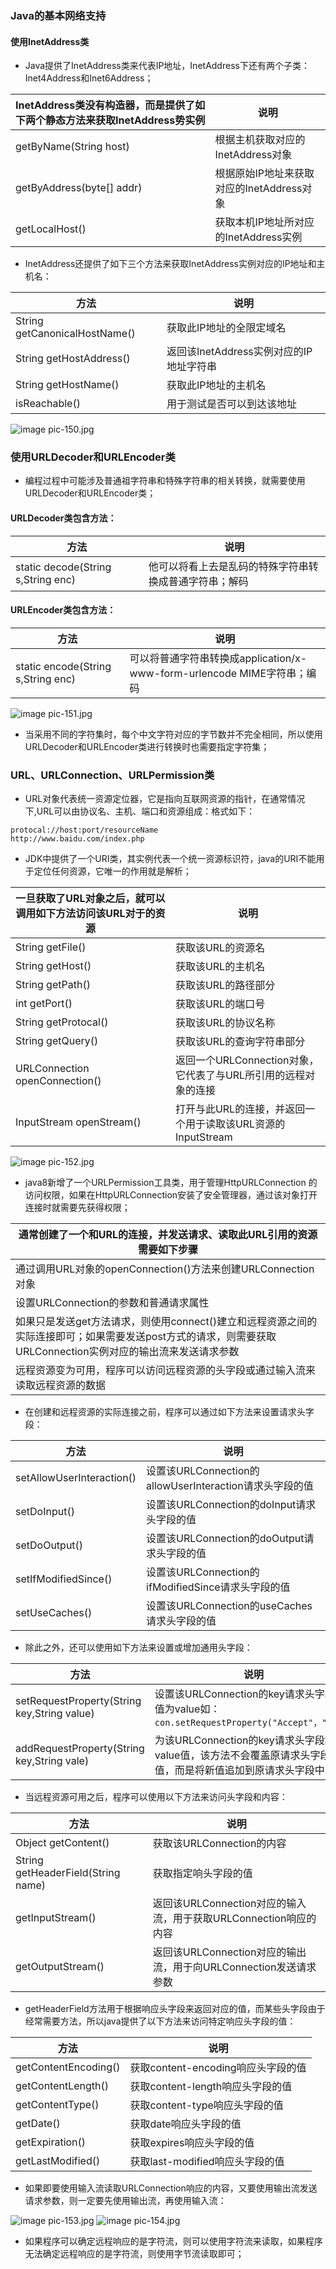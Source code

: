 ### Java的基本网络支持
#### 使用InetAddress类

+ Java提供了InetAddress类来代表IP地址，InetAddress下还有两个子类：Inet4Address和Inet6Address；

|InetAddress类没有构造器，而是提供了如下两个静态方法来获取InetAddress势实例|说明|
|------|-------|
|getByName(String host)|根据主机获取对应的InetAddress对象|
|getByAddress(byte[] addr)|根据原始IP地址来获取对应的InetAddress对象|
|getLocalHost()|获取本机IP地址所对应的InetAddress实例|

+ InetAddress还提供了如下三个方法来获取InetAddress实例对应的IP地址和主机名：

|方法|说明|
|------|------|
|String getCanonicalHostName()|获取此IP地址的全限定域名|
|String getHostAddress()|返回该InetAddress实例对应的IP地址字符串|
|String getHostName()|获取此IP地址的主机名|
|isReachable()|用于测试是否可以到达该地址|

![image](https://github.com/ningbaoqi/Java/blob/master/gif/pic-150.jpg) pic-150.jpg

### 使用URLDecoder和URLEncoder类
+ 编程过程中可能涉及普通祖字符串和特殊字符串的相关转换，就需要使用URLDecoder和URLEncoder类；
#### URLDecoder类包含方法：

|方法|说明|
|------|------|
|static decode(String s,String enc)|他可以将看上去是乱码的特殊字符串转换成普通字符串；解码|

#### URLEncoder类包含方法：

|方法|说明|
|------|------|
|static encode(String s,String enc)|可以将普通字符串转换成application/x-www-form-urlencode MIME字符串；编码|

![image](https://github.com/ningbaoqi/Java/blob/master/gif/pic-151.jpg) pic-151.jpg

+ 当采用不同的字符集时，每个中文字符对应的字节数并不完全相同，所以使用URLDecoder和URLEncoder类进行转换时也需要指定字符集；

### URL、URLConnection、URLPermission类
+ URL对象代表统一资源定位器，它是指向互联网资源的指针，在通常情况下,URL可以由协议名、主机、端口和资源组成：格式如下：

```
protocal://host:port/resourceName
http://www.baidu.com/index.php
```
+ JDK中提供了一个URI类，其实例代表一个统一资源标识符，java的URI不能用于定位任何资源，它唯一的作用就是解析；

|一旦获取了URL对象之后，就可以调用如下方法访问该URL对于的资源|说明|
|------|------|
|String getFile()|获取该URL的资源名|
|String getHost()|获取该URL的主机名|
|String getPath()|获取该URL的路径部分|
|int getPort()|获取该URL的端口号|
|String getProtocal()|获取该URL的协议名称|
|String getQuery()|获取该URL的查询字符串部分|
|URLConnection openConnection()|返回一个URLConnection对象，它代表了与URL所引用的远程对象的连接|
|InputStream openStream()|打开与此URL的连接，并返回一个用于读取该URL资源的InputStream|

![image](https://github.com/ningbaoqi/Java/blob/master/gif/pic-152.jpg) pic-152.jpg

+ java8新增了一个URLPermission工具类，用于管理HttpURLConnection 的访问权限，如果在HttpURLConnection安装了安全管理器，通过该对象打开连接时就需要先获得权限；

|通常创建了一个和URL的连接，并发送请求、读取此URL引用的资源需要如下步骤|
|------|
|通过调用URL对象的openConnection()方法来创建URLConnection对象|
|设置URLConnection的参数和普通请求属性|
|如果只是发送get方法请求，则使用connect()建立和远程资源之间的实际连接即可；如果需要发送post方式的请求，则需要获取URLConnection实例对应的输出流来发送请求参数|
|远程资源变为可用，程序可以访问远程资源的头字段或通过输入流来读取远程资源的数据|

+ 在创建和远程资源的实际连接之前，程序可以通过如下方法来设置请求头字段：

|方法|说明|
|------|------|
|setAllowUserInteraction()|设置该URLConnection的allowUserInteraction请求头字段的值|
|setDoInput()|设置该URLConnection的doInput请求头字段的值|
|setDoOutput()|设置该URLConnection的doOutput请求头字段的值|
|setIfModifiedSince()|设置该URLConnection的ifModifiedSince请求头字段的值|
|setUseCaches()|设置该URLConnection的useCaches请求头字段的值|

+ 除此之外，还可以使用如下方法来设置或增加通用头字段：

|方法|说明|
|------|------|
|setRequestProperty(String key,String value)|设置该URLConnection的key请求头字段的值为value如：`con.setRequestProperty("Accept"，"*/*")`|
|addRequestProperty(String key,String vale)|为该URLConnection的key请求头字段增加value值，该方法不会覆盖原请求头字段的值，而是将新值追加到原请求头字段中|

+ 当远程资源可用之后，程序可以使用以下方法来访问头字段和内容：

|方法|说明|
|------|------|
|Object getContent()|获取该URLConnection的内容|
|String getHeaderField(String name)|获取指定响头字段的值|
|getInputStream()|返回该URLConnection对应的输入流，用于获取URLConnection响应的内容|
|getOutputStream()|返回该URLConnection对应的输出流，用于向URLConnection发送请求参数|

+ getHeaderField方法用于根据响应头字段来返回对应的值，而某些头字段由于经常需要方法，所以java提供了以下方法来访问特定响应头字段的值：

|方法|说明|
|------|------|
|getContentEncoding()|获取content-encoding响应头字段的值|
|getContentLength()|获取content-length响应头字段的值|
|getContentType()|获取content-type响应头字段的值|
|getDate()|获取date响应头字段的值|
|getExpiration()|获取expires响应头字段的值|
|getLastModified()|获取last-modified响应头字段的值|

+ 如果即要使用输入流读取URLConnection响应的内容，又要使用输出流发送请求参数，则一定要先使用输出流，再使用输入流：

![image](https://github.com/ningbaoqi/Java/blob/master/gif/pic-153.jpg) pic-153.jpg
![image](https://github.com/ningbaoqi/Java/blob/master/gif/pic-154.jpg) pic-154.jpg

+ 如果程序可以确定远程响应的是字符流，则可以使用字符流来读取，如果程序无法确定远程响应的是字符流，则使用字节流读取即可；
